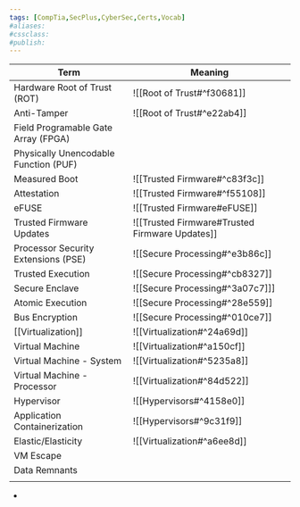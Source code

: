 ```yaml
---
tags: [CompTia,SecPlus,CyberSec,Certs,Vocab]
#aliases:
#cssclass:
#publish:
---
```

| Term                                  | Meaning                                        |
| ------------------------------------- | ---------------------------------------------- |
| Hardware Root of Trust (ROT)          | ![[Root of Trust#^f30681]]                     |
| Anti-Tamper                           | ![[Root of Trust#^e22ab4]]                     |
| Field Programable Gate Array (FPGA)   |                                                |
| Physically Unencodable Function (PUF) |                                                |
| Measured Boot                         | ![[Trusted Firmware#^c83f3c]]                  |
| Attestation                           | ![[Trusted Firmware#^f55108]]                  |
| eFUSE                                 | ![[Trusted Firmware#eFUSE]]                    |
| Trusted Firmware Updates              | ![[Trusted Firmware#Trusted Firmware Updates]] |
| Processor Security Extensions (PSE)   | ![[Secure Processing#^e3b86c]]                 |
| Trusted Execution                     | ![[Secure Processing#^cb8327]]                 |
| Secure Enclave                        | ![[Secure Processing#^3a07c7]]]                |
| Atomic Execution                      | ![[Secure Processing#^28e559]]                 |
| Bus Encryption                        | ![[Secure Processing#^010ce7]]                 |
| [[Virtualization]]                    | ![[Virtualization#^24a69d]]                    |
| Virtual Machine                       | ![[Virtualization#^a150cf]]                    |
| Virtual Machine - System              | ![[Virtualization#^5235a8]]                    |
| Virtual Machine - Processor           | ![[Virtualization#^84d522]]                    |
| Hypervisor                            | ![[Hypervisors#^4158e0]]                       |
| Application Containerization          | ![[Hypervisors#^9c31f9]]                       |
| Elastic/Elasticity                               | ![[Virtualization#^a6ee8d]]                    |
| VM Escape                             |                                                |
| Data Remnants                         |                                                |
|                                       |                                                |

-